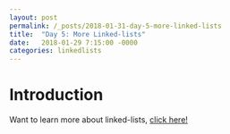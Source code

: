 ```yaml
---
layout: post
permalink: /_posts/2018-01-31-day-5-more-linked-lists
title:  "Day 5: More Linked-lists"
date:   2018-01-29 7:15:00 -0000
categories: linkedlists
---
```


# Introduction
Want to learn more about linked-lists, [click here!](../interview/resources)

<!--

# Warmup Question - Singly Linked List
**Delete tail:** Given a singly linked list that is also circular, delete the tail and return the head node that is pointed to by the new tail.

**Input:** (Node) 1 -> 2 -> 3 -> 4 -> 1

**Output** (Node) 1 -> 2 -> 3 -> 1

**Constraints:** 
*	???
*	??

## Solution:
```java

    class Node {
        int data;
        Node next;

        Node(int data, Node next) {
            this.data = data;
            this.next = next;
        }
    }

    public Node deleteTail(Node head) {
        if (head == null) return null;
        Node prev = head;
        Node cur = head.next;
        while (cur.next != head) {
            prev = prev.next;    
            cur = prev.next;
        }
        prev.next = prev.next.next;
        cur.next = null;
        return prev.next;
    }

```


## Discussion
This is an improvement on singly linked lists giving us the option to use circularity.
However, keep in mind this is not doubly-linked, therefore we don't have the full benefits yet.


# Warmup Question V2 - Doubly Linked List
**Delete tail:** Given a doubly linked list that is also circular, delete the tail and return the head node that is pointed to by the new tail.

**Input:** (Node) 1 -> 2 -> 3 -> 4 -> 1

**Output** (Node) 1 -> 2 -> 3 -> 1

**Constraints:** 
*	???
*	??

## Solution:
```java

    class Node {
        int data;
        Node next;

        Node(int data, Node next) {
            this.data = data;
            this.next = next;
        }
    }

    public Node deleteDoublyLinkedTail(Node head) {
        if (head == null || head.prev == head) return null;
        Node tail = head.prev;
        if (tail.prev == head) {
            head.prev = head;
            return head;
        }
        tail = tail.prev; // move back one to delete tail
        tail.next = head;
        head.prev = tail;
        /*
            omitting null checking
            all the above is represented in a one liner below
            head.prev.prev.next = head;
        */
        return head;
    }

```


## Discussion
With a doubly-linked-list, we can do this in constant time!


# First Question
**Reverse Singly Linked List:** Given the head pointer of a singly linked list, return a pointer to the reversed list

**Input:** (Node) 1 -> 2 -> 3 -> 4 

**Output** 1 < - 2 <- 3 <- 4

**Constraints:** 
*	???
*	??

## Solution:
```java

    class Node {
        int data;
        Node next;

        Node(int data, Node next) {
            this.data = data;
            this.next = next;
        }
    }

    public Node reverseList(Node head) {
        if ( head == null) return null;
        if ( head.next == null) return head;
        ListNode prev = null;
        while ( head != null) {
            ListNode front = head.next;
            head.next = prev;
            prev = head;
            head = front;
        }
        return prev;
    }


```


## Discussion
This is a classic question that often gets asked. 
It's good to know because pointers can get very confusing! 



# Second Question - linked-list traversal V1
**Nth Node From End:** Given a singly-linked list, return the Nth node from the end of the list. 

**Input:** int end

**Output** Node node

**Constraints:** 
*	???
*	???

## Solution:
```java
    class Node {
        int data;
        Node next;

        Node(int data, Node next) {
            this.data = data;
            this.next = next;
        }
    }

    public Node nthNodeFromEnd(Node head, int end) {
        if (head == null) return null;
        HashMap<Node, Integer> listMap = new HashMap<>();
        int counter = 0;
        while (head != null) {
            listMap.put(head, counter++);
            head = head.next;
        }
        return listMap.get(counter - n);
    }
    
```

## Discussion
Here we take advantage of a hashmap to keep track of nodes and their respective index.
This allows us to very quickly lookup the node at a given index.



# Second Question - linked-list traversal V2
**Nth Node From End:** Given a singly-linked list, return the Nth node from the end of the list. 

**Input:** int end

**Output** Node node

**NEW Constraints:** 
*	do so with constant space
*	???

## Solution:
```java
    class Node {
        int data;
        Node next;

        Node(int data, Node next) {
            this.data = data;
            this.next = next;
        }
    }

    public Node nthNodeFromEnd(Node head, int end) {
        if (head == null || n < 0) return null; //empty or negative index
        int listLen = 0; //need to figure this out 
        Node cur = head;
        while (cur != null) {
            listLen++;
            cur = cur.next;
        }
        if (end > listLen) return null; //out of bounds
        Node ret = head; // reset a node pointer
        int idx = 0; //follow an index
        while (idx != listLen - end) {
            ret = ret.next;
            idx++;
        }
        return ret;
    }
    
```

## Discussion
Here we have to do multiple passes, becasue we cannot keep track of information along the way without extra space. 

-->